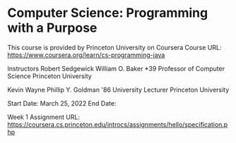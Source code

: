 # Computer Science: Programming with a Purpose
This course is provided by Princeton University on Coursera
Course URL: https://www.coursera.org/learn/cs-programming-java

Instructors
Robert Sedgewick
William O. Baker *39 Professor of Computer Science
Princeton University

Kevin Wayne
Phillip Y. Goldman '86 University Lecturer
Princeton University


Start Date: March 25, 2022
End Date:


Week 1
Assignment URL: https://coursera.cs.princeton.edu/introcs/assignments/hello/specification.php
